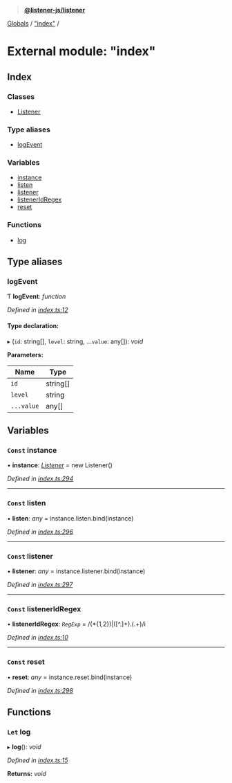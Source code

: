 > **[@listener-js/listener](../README.md)**

[Globals](../globals.md) / ["index"](_index_.md) /

# External module: "index"

## Index

### Classes

* [Listener](../classes/_index_.listener.md)

### Type aliases

* [logEvent](_index_.md#logevent)

### Variables

* [instance](_index_.md#const-instance)
* [listen](_index_.md#const-listen)
* [listener](_index_.md#const-listener)
* [listenerIdRegex](_index_.md#const-listeneridregex)
* [reset](_index_.md#const-reset)

### Functions

* [log](_index_.md#let-log)

## Type aliases

###  logEvent

Ƭ **logEvent**: *function*

*Defined in [index.ts:12](https://github.com/listener-js/listener/blob/2fb146f/src/index.ts#L12)*

#### Type declaration:

▸ (`id`: string[], `level`: string, ...`value`: any[]): *void*

**Parameters:**

Name | Type |
------ | ------ |
`id` | string[] |
`level` | string |
`...value` | any[] |

## Variables

### `Const` instance

• **instance**: *[Listener](../classes/_index_.listener.md)* =  new Listener()

*Defined in [index.ts:294](https://github.com/listener-js/listener/blob/2fb146f/src/index.ts#L294)*

___

### `Const` listen

• **listen**: *any* =  instance.listen.bind(instance)

*Defined in [index.ts:296](https://github.com/listener-js/listener/blob/2fb146f/src/index.ts#L296)*

___

### `Const` listener

• **listener**: *any* =  instance.listener.bind(instance)

*Defined in [index.ts:297](https://github.com/listener-js/listener/blob/2fb146f/src/index.ts#L297)*

___

### `Const` listenerIdRegex

• **listenerIdRegex**: *`RegExp`* =  /(\*{1,2})|([^\.]+)\.(.+)/i

*Defined in [index.ts:10](https://github.com/listener-js/listener/blob/2fb146f/src/index.ts#L10)*

___

### `Const` reset

• **reset**: *any* =  instance.reset.bind(instance)

*Defined in [index.ts:298](https://github.com/listener-js/listener/blob/2fb146f/src/index.ts#L298)*

## Functions

### `Let` log

▸ **log**(): *void*

*Defined in [index.ts:15](https://github.com/listener-js/listener/blob/2fb146f/src/index.ts#L15)*

**Returns:** *void*
